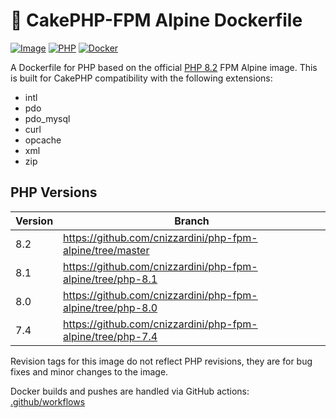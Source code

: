# &#127856; CakePHP-FPM Alpine Dockerfile

[![Image](https://github.com/cnizzardini/php-fpm-alpine/actions/workflows/docker-image.yml/badge.svg)](https://github.com/cnizzardini/php-fpm-alpine/actions/workflows/docker-image.yml)
[![PHP](https://img.shields.io/badge/php-8.2-8892BF.svg?logo=php)](https://php.net/)
[![Docker](https://img.shields.io/badge/docker-0db7ed.svg?logo=docker)](https://hub.docker.com/repository/docker/cnizzardini/php-fpm-alpine)

A Dockerfile for PHP based on the official [PHP 8.2](https://hub.docker.com/_/php) FPM Alpine image. This is built for 
CakePHP compatibility with the following extensions:

- intl 
- pdo 
- pdo_mysql 
- curl 
- opcache 
- xml 
- zip

## PHP Versions

| Version | Branch 		                                                  |
|---------|------------------------------------------------------------|
| 8.2     | https://github.com/cnizzardini/php-fpm-alpine/tree/master  |
| 8.1     | https://github.com/cnizzardini/php-fpm-alpine/tree/php-8.1 |
| 8.0     | https://github.com/cnizzardini/php-fpm-alpine/tree/php-8.0 |
| 7.4     | https://github.com/cnizzardini/php-fpm-alpine/tree/php-7.4 |

Revision tags for this image do not reflect PHP revisions, they are for bug fixes and minor changes to the image.

Docker builds and pushes are handled via GitHub actions: [.github/workflows](.github/workflows)